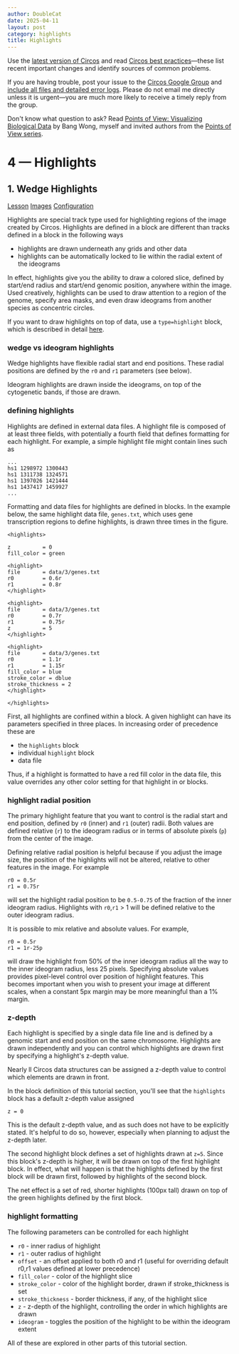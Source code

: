 ```yaml
---
author: DoubleCat
date: 2025-04-11
layout: post
category: highlights
title: Highlights
---
```


Use the [latest version of Circos](/software/download/circos/) and read
[Circos best
practices](/documentation/tutorials/reference/best_practices/)—these list
recent important changes and identify sources of common problems.

If you are having trouble, post your issue to the [Circos Google
Group](https://groups.google.com/group/circos-data-visualization) and [include
all files and detailed error logs](/support/support/). Please do not email me
directly unless it is urgent—you are much more likely to receive a timely
reply from the group.

Don't know what question to ask? Read [Points of View: Visualizing Biological
Data](https://www.nature.com/nmeth/journal/v9/n12/full/nmeth.2258.html) by
Bang Wong, myself and invited authors from the [Points of View
series](https://mk.bcgsc.ca/pointsofview).

# 4 — Highlights

## 1\. Wedge Highlights

[Lesson](/documentation/tutorials/highlights/wedges/lesson)
[Images](/documentation/tutorials/highlights/wedges/images)
[Configuration](/documentation/tutorials/highlights/wedges/configuration)

Highlights are special track type used for highlighting regions of the image
created by Circos. Highlights are defined in a <highlights> block are
different than tracks defined in a <plots> block in the following ways

  * highlights are drawn underneath any grids and other data 
  * highlights can be automatically locked to lie within the radial extent of the ideograms 

In effect, highlights give you the ability to draw a colored slice, defined by
start/end radius and start/end genomic position, anywhere within the image.
Used creatively, highlights can be used to draw attention to a region of the
genome, specify area masks, and even draw ideograms from another species as
concentric circles.

If you want to draw highlights on top of data, use a `type=highlight` <plot>
block, which is described in detail
[here](//documentation/tutorials/highlights/on_data).

### wedge vs ideogram highlights

Wedge highlights have flexible radial start and end positions. These radial
positions are defined by the `r0` and `r1` parameters (see below).

Ideogram highlights are drawn inside the ideograms, on top of the cytogenetic
bands, if those are drawn.

### defining highlights

Highlights are defined in external data files. A highlight file is composed of
at least three fields, with potentially a fourth field that defines formatting
for each highlight. For example, a simple highlight file might contain lines
such as

    
    
    ...
    hs1 1298972 1300443
    hs1 1311738 1324571
    hs1 1397026 1421444
    hs1 1437417 1459927
    ...
    

Formatting and data files for highlights are defined in <highlights> blocks.
In the example below, the same highlight data file, `genes.txt`, which uses
gene transcription regions to define highlights, is drawn three times in the
figure.

    
    
    <highlights>
    
    z          = 0
    fill_color = green
    
    <highlight>
    file       = data/3/genes.txt
    r0         = 0.6r
    r1         = 0.8r
    </highlight>
    
    <highlight>
    file       = data/3/genes.txt
    r0         = 0.7r
    r1         = 0.75r
    z          = 5
    </highlight>
    
    <highlight>
    file       = data/3/genes.txt
    r0         = 1.1r
    r1         = 1.15r
    fill_color = blue
    stroke_color = dblue
    stroke_thickness = 2
    </highlight>
    
    </highlights>
    

First, all highlights are confined within a <highlights> block. A given
highlight can have its parameters specified in three places. In increasing
order of precedence these are

  * the `highlights` block 
  * individual `highlight` block 
  * data file 

Thus, if a highlight is formatted to have a red fill color in the data file,
this value overrides any other color setting for that highlight in <highlight>
or <highlights> blocks.

### highlight radial position

The primary highlight feature that you want to control is the radial start and
end position, defined by `r0` (inner) and `r1` (outer) radii. Both values are
defined relative (`r`) to the ideogram radius or in terms of absolute pixels
(`p`) from the center of the image.

Defining relative radial position is helpful because if you adjust the image
size, the position of the highlights will not be altered, relative to other
features in the image. For example

    
    
    r0 = 0.5r
    r1 = 0.75r
    

will set the highlight radial position to be `0.5-0.75` of the fraction of the
inner ideogram radius. Highlights with `r0`,`r1` > 1 will be defined relative
to the outer ideogram radius.

It is possible to mix relative and absolute values. For example,

    
    
    r0 = 0.5r
    r1 = 1r-25p
    

will draw the highlight from 50% of the inner ideogram radius all the way to
the inner ideogram radius, less 25 pixels. Specifying absolute values provides
pixel-level control over position of highlight features. This becomes
important when you wish to present your image at different scales, when a
constant 5px margin may be more meaningful than a 1% margin.

### z-depth

Each highlight is specified by a single data file line and is defined by a
genomic start and end position on the same chromosome. Highlights are drawn
independently and you can control which highlights are drawn first by
specifying a highlight's z-depth value.

Nearly ll Circos data structures can be assigned a z-depth value to control
which elements are drawn in front.

In the block definition of this tutorial section, you'll see that the
`highlights` block has a default z-depth value assigned

    
    
    z = 0
    

This is the default z-depth value, and as such does not have to be explicitly
stated. It's helpful to do so, however, especially when planning to adjust the
z-depth later.

The second highlight block defines a set of highlights drawn at `z=5`. Since
this block's z-depth is higher, it will be drawn on top of the first highlight
block. In effect, what will happen is that the highlights defined by the first
block will be drawn first, followed by highlights of the second block.

The net effect is a set of red, shorter highlights (100px tall) drawn on top
of the green highlights defined by the first block.

### highlight formatting

The following parameters can be controlled for each highlight

  * `r0` \- inner radius of highlight 
  * `r1` \- outer radius of highlight 
  * `offset` \- an offset applied to both r0 and r1 (useful for overriding default r0,r1 values defined at lower precedence) 
  * `fill_color` \- color of the highlight slice 
  * `stroke_color` \- color of the highlight border, drawn if stroke_thickness is set 
  * `stroke_thickness` \- border thickness, if any, of the highlight slice 
  * `z` \- z-depth of the highlight, controlling the order in which highlights are drawn 
  * `ideogram` \- toggles the position of the highlight to be within the ideogram extent 

All of these are explored in other parts of this tutorial section.

